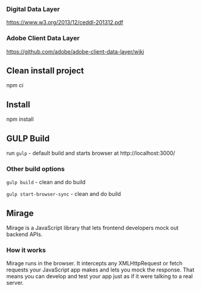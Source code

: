 ### Digital Data Layer

https://www.w3.org/2013/12/ceddl-201312.pdf

### Adobe Client Data Layer

https://github.com/adobe/adobe-client-data-layer/wiki

## Clean install project

npm ci

## Install

npm install

## GULP Build

run `gulp` - default build and starts browser at http://localhost:3000/

### Other build options

`gulp build` - clean and do build

`gulp start-browser-sync` - clean and do build

## Mirage

Mirage is a JavaScript library that lets frontend developers mock out backend APIs.

### How it works

Mirage runs in the browser. It intercepts any XMLHttpRequest or fetch requests your JavaScript app makes and lets you mock the response. That means you can develop and test your app just as if it were talking to a real server.
